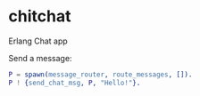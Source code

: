 chitchat
========

Erlang Chat app

Send a message:

```erlang
P = spawn(message_router, route_messages, []).
P ! {send_chat_msg, P, "Hello!"}.
```
